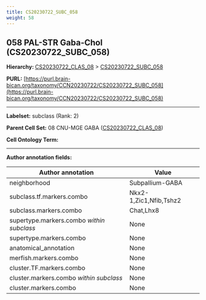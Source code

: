 ```yaml
---
title: CS20230722_SUBC_058
weight: 58
---
```

## 058 PAL-STR Gaba-Chol (CS20230722_SUBC_058)
<b>Hierarchy: </b>
[CS20230722_CLAS_08](../CS20230722_CLAS_08) >
[CS20230722_SUBC_058](../CS20230722_SUBC_058)

**PURL:** [https://purl.brain-bican.org/taxonomy/CCN20230722/CS20230722_SUBC_058](https://purl.brain-bican.org/taxonomy/CCN20230722/CS20230722_SUBC_058)

---


**Labelset:** subclass (Rank: 2)

**Parent Cell Set:** 08 CNU-MGE GABA ([CS20230722_CLAS_08](../CS20230722_CLAS_08))



**Cell Ontology Term:** 

[MARKER GENES.]: #


---

[TRANSFERRED ANNOTATIONS.]: #


[AUTHOR ANNOTATION FIELDS.]: #


**Author annotation fields:**

| Author annotation | Value |
|-------------------|-------|
|neighborhood|Subpallium-GABA|
|subclass.tf.markers.combo|Nkx2-1,Zic1,Nfib,Tshz2|
|subclass.markers.combo|Chat,Lhx8|
|supertype.markers.combo _within subclass_|None|
|supertype.markers.combo|None|
|anatomical_annotation|None|
|merfish.markers.combo|None|
|cluster.TF.markers.combo|None|
|cluster.markers.combo _within subclass_|None|
|cluster.markers.combo|None|
